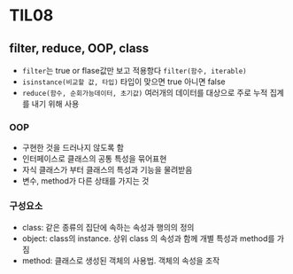 # TIL08
## filter, reduce, OOP, class
- `filter`는 true or flase값만 보고 적용항다
`filter(함수, iterable)`
- `isinstance(비교할 값, 타입)` 타입이 맞으면 true 아니면 false
- `reduce(함수, 순회가능데이터, 초기값)` 여러개의 데이터를 대상으로 주로 누적 집계를 내기 위해 사용
### OOP
- 구현한 것을 드러나지 않도록 함
- 인터페이스로 클래스의 공통 특성을 묶어표현
- 자식 클래스가 부터 클래스의 특성과 기능을 물려받음
- 변수, method가 다른 상태를 가지는 것
### 구성요소
- class: 같은 종류의 집단에 속하는 속성과 행의의 정의
- object: class의 instance. 상위 class 의 속성과 함께 개별 특성과 method를 가짐
- method: 클래스로 생성된 객체의 사용법. 객체의 속성을 조작
